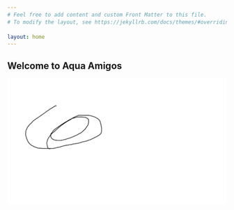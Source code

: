 ```yaml
---
# Feel free to add content and custom Front Matter to this file.
# To modify the layout, see https://jekyllrb.com/docs/themes/#overriding-theme-defaults

layout: home
---
```


## Welcome to Aqua Amigos

[![Aqua Amigos Logo](/assets/rainbarrel1.png)](https://google.com)


